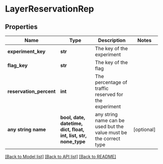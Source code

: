 # LayerReservationRep


## Properties
Name | Type | Description | Notes
------------ | ------------- | ------------- | -------------
**experiment_key** | **str** | The key of the experiment | 
**flag_key** | **str** | The key of the flag | 
**reservation_percent** | **int** | The percentage of traffic reserved for the experiment | 
**any string name** | **bool, date, datetime, dict, float, int, list, str, none_type** | any string name can be used but the value must be the correct type | [optional]

[[Back to Model list]](../README.md#documentation-for-models) [[Back to API list]](../README.md#documentation-for-api-endpoints) [[Back to README]](../README.md)


